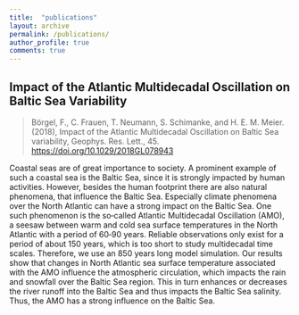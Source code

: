 ```yaml
---
title:  "publications"
layout: archive
permalink: /publications/
author_profile: true
comments: true
---
```


## Impact of the Atlantic Multidecadal Oscillation on Baltic Sea Variability

> Börgel, F., C. Frauen, T. Neumann, S. Schimanke, and H. E. M. Meier. (2018), Impact of the Atlantic Multidecadal Oscillation on Baltic Sea variability, Geophys. Res. Lett., 45. https://doi.org/10.1029/2018GL078943

Coastal seas are of great importance to society. A prominent example of such a coastal sea is the Baltic Sea, since it is strongly impacted by human activities. However, besides the human footprint there are also natural phenomena, that influence the Baltic Sea. Especially climate phenomena over the North Atlantic can have a strong impact on the Baltic Sea. One such phenomenon is the so‐called Atlantic Multidecadal Oscillation (AMO), a seesaw between warm and cold sea surface temperatures in the North Atlantic with a period of 60‐90 years. Reliable observations only exist for a period of about 150 years, which is too short to study multidecadal time scales. Therefore, we use an 850 years long model simulation. Our results show that changes in North Atlantic sea surface temperature associated with the AMO influence the atmospheric circulation, which impacts the rain and snowfall over the Baltic Sea region. This in turn enhances or decreases the river runoff into the Baltic Sea and thus impacts the Baltic Sea salinity. Thus, the AMO has a strong influence on the Baltic Sea.
